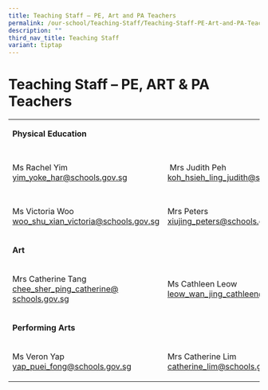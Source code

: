 ```yaml
---
title: Teaching Staff – PE, Art and PA Teachers
permalink: /our-school/Teaching-Staff/Teaching-Staff-PE-Art-and-PA-Teachers/
description: ""
third_nav_title: Teaching Staff
variant: tiptap
---
```

<h1>Teaching Staff – PE, ART &amp; PA Teachers</h1>
<table style="minWidth: 75px">
<colgroup>
<col>
<col>
<col>
</colgroup>
<tbody>
<tr>
<td rowspan="1" colspan="3">
<p><strong>Physical Education</strong>
</p>
</td>
</tr>
<tr>
<td rowspan="1" colspan="1">
<p>Ms Rachel Yim
<br><a href="mailto:yim_yoke_har@schools.gov.sg" rel="noopener noreferrer nofollow" target="_blank">yim_yoke_har@schools.gov.sg</a>
</p>
</td>
<td rowspan="1" colspan="1">
<p>&nbsp;Mrs Judith Peh
<br><a href="mailto:koh_hsieh_ling_judith@schools.gov.sg" rel="noopener noreferrer nofollow" target="_blank">koh_hsieh_ling_judith@schools.gov.sg</a>
</p>
</td>
<td rowspan="1" colspan="1">
<p>Mdm Caroline Toh
<br><a href="caroline_toh_hwee_fong@ schools.gov.sg" rel="noopener nofollow" target="_blank">caroline_toh_hwee_fong@ schools.gov.sg</a>
</p>
</td>
</tr>
<tr>
<td rowspan="1" colspan="1">
<p>Ms Victoria Woo
<br><a href="mailto:woo_shu_xian_victoria@schools.gov.sg" rel="noopener noreferrer nofollow" target="_blank">woo_shu_xian_victoria@schools.gov.sg</a>
</p>
</td>
<td rowspan="1" colspan="1">
<p>Mrs Peters
<br><a href="mailto:xiujing_peters@schools.gov.sg" rel="noopener noreferrer nofollow" target="_blank">xiujing_peters@schools.gov.sg</a>
</p>
</td>
<td rowspan="1" colspan="1">
<p>Ms Vanessa Chin
<br><a href="mailto:chin_elyn_vanessa@schools.gov.sg" rel="noopener noreferrer nofollow" target="_blank">chin_elyn_vanessa@schools.gov.sg</a>
</p>
</td>
</tr>
<tr>
<td rowspan="1" colspan="3">
<p><strong>Art</strong>
</p>
</td>
</tr>
<tr>
<td rowspan="1" colspan="1">
<p>Mrs Catherine Tang
<br><a href="chee_sher_ping_catherine@ schools.gov.sg" rel="noopener nofollow" target="_blank">chee_sher_ping_catherine@ schools.gov.sg</a>
</p>
</td>
<td rowspan="1" colspan="1">
<p>Ms Cathleen Leow
<br><a href="mailto:leow_wan_jing_cathleen@schools.gov.sg" rel="noopener noreferrer nofollow" target="_blank">leow_wan_jing_cathleen@schools.gov.sg</a>
</p>
<p></p>
</td>
<td rowspan="1" colspan="1">
<p>Ms Abigail Goh
<br><a href="mailto:goh_wenmei_abigail_a@schools.gov.sg" rel="noopener noreferrer nofollow" target="_blank">goh_wenmei_abigail_a@schools.gov.sg</a>
</p>
</td>
</tr>
<tr>
<td rowspan="1" colspan="3">
<p><strong>Performing Arts</strong>
</p>
</td>
</tr>
<tr>
<td rowspan="1" colspan="1">
<p>Ms Veron Yap
<br><a href="yap_puei_fong@schools.gov.sg" rel="noopener nofollow" target="_blank">yap_puei_fong@schools.gov.sg</a>
</p>
</td>
<td rowspan="1" colspan="1">
<p>Mrs Catherine Lim
<br><a href="catherine_lim@schools.gov.sg" rel="noopener nofollow" target="_blank">catherine_lim@schools.gov.sg</a>
</p>
</td>
<td rowspan="1" colspan="1">
<p>Mrs Peggy Yeo
<br><a href="mailto:chan_pei_gee@schools.gov.sg" rel="noopener noreferrer nofollow" target="_blank">chan_pei_gee@schools.gov.sg</a>
</p>
</td>
</tr>
</tbody>
</table>
<p></p>